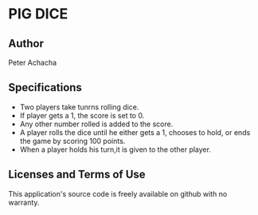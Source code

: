# PIG DICE #
## Author ##
 Peter Achacha
## Specifications
* Two players take tunrns rolling dice.
* If player gets a 1, the score is set to 0.
* Any other number rolled is added to the score.
* A player rolls the dice until he either gets a 1, chooses to hold, or ends the game by scoring 100 points.
* When a player holds his turn,it is given to the other player.


## Licenses and Terms of Use  
This application's source code is freely available on github with no warranty.

